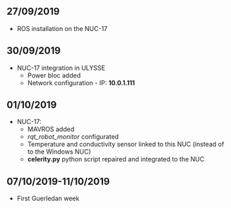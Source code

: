 27/09/2019
----------

* ROS installation on the NUC-17

30/09/2019
----------


* NUC-17 integration in ULYSSE
    * Power bloc added
    * Network configuration - IP: **10.0.1.111**

01/10/2019
----------


* NUC-17:
    * MAVROS added
    * _rqt_robot_monitor_ configurated
    * Temperature and conductivity sensor linked to this NUC (instead of to the Windows NUC)
    * **celerity.py** python script repaired and integrated to the NUC

07/10/2019-11/10/2019
-------------------------

* First Guerledan week 